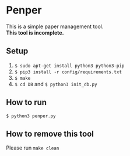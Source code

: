 # Penper
This is a simple paper management tool.  
**This tool is incomplete.**

## Setup
1. `$ sudo apt-get install python3 python3-pip`
2. `$ pip3 install -r config/requirements.txt`
3. `$ make`
4. `$ cd DB` and `$ python3 init_db.py`

## How to run
```
$ python3 penper.py
```

## How to remove this tool
Please run `make clean`

